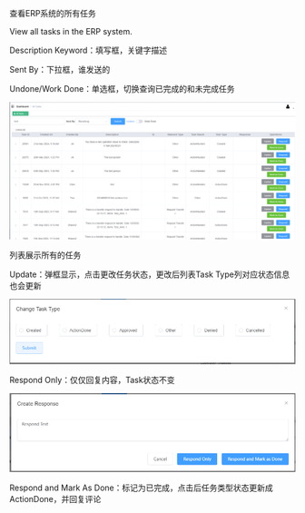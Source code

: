 查看ERP系统的所有任务

View all tasks in the ERP system.

Description Keyword：填写框，关键字描述

Sent By：下拉框，谁发送的

Undone/Work Done：单选框，切换查询已完成的和未完成任务

![](All%20Tasks/2c19247bd624068c4b094065e0f491ea97bc3372.png)

列表展示所有的任务

Update：弹框显示，点击更改任务状态，更改后列表Task Type列对应状态信息也会更新

![image-20240521-022340.png](All%20Tasks/38a76b2e8685ca0de89a1480f52d90f28e196a7e.png)

Respond Only：仅仅回复内容，Task状态不变

![image-20240521-022423.png](All%20Tasks/ade01cda17700fa013640284d7b0f8b0862b7967.png)

Respond and Mark As Done：标记为已完成，点击后任务类型状态更新成ActionDone，并回复评论


